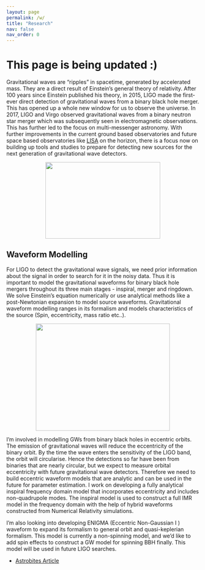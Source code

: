 ```yaml
---
layout: page
permalink: /w/
title: "Research"
nav: false
nav_order: 0
---
```


# This page is being updated :)



Gravitational waves are “ripples” in spacetime, generated by accelerated mass. They are a direct result of Einstein’s general theory of relativity. After 100 years since Einstein published his theory, in 2015, LIGO made the first-ever direct detection of gravitational waves from a binary black hole merger. This has opened up a whole new window for us to observe the universe. In 2017, LIGO and Virgo observed gravitational waves from a binary neutron star merger which was subsequently seen in electromagnetic observations. This has further led to the focus on multi-messenger astronomy. With further improvements in the current ground based observatories and future space based observatories like [LISA]() on the horizon, there is a focus now on building up tools and studies to prepare for detecting new sources for the next generation of gravitational wave detectors. 

<p align="center">
  <img width="300" height="200" src="https://www.npr.org/assets/img/2016/06/15/gravitywave.gif">
</p>

## Waveform Modelling

For LIGO to detect the gravitational wave signals, we need prior information about the signal in order to search for it in the noisy data. Thus it is important to model the gravitational waveforms for binary black hole mergers throughout its three main stages - inspiral, merger and ringdown. We solve Einstein’s equation numerically or use analytical methods like a post-Newtonian expansion to model source waveforms. Gravitational waveform modelling ranges in its formalism and models characteristics of the source (Spin, eccentricity, mass ratio etc..). 

<p align="center">
  <img width="350" height="280" src="https://raw.githubusercontent.com/pranav-satheesh/pranav-satheesh.github.io/master/images/modelling.jpeg">
</p> 

<!-- ![](/images/modelling.jpeg) -->

I’m involved in modelling GWs from binary black holes in eccentric orbits. The emission of gravitational waves will reduce the eccentricity of the binary orbit. By the time the wave enters the sensitivity of the LIGO band, the orbit will circularise. Hence the detections so far have been from binaries that are nearly circular, but we expect to measure orbital eccentricity with future gravitational wave detectors. Therefore we need to build eccentric waveform models that are analytic and can be used in the future for parameter estimation. I work on developing a fully analytical inspiral frequency domain model that incorporates eccentricity and includes non-quadrupole modes. The inspiral model is used to construct a full IMR model in the frequency domain with the help of hybrid waveforms constructed from Numerical Relativity simulations.

I’m also looking into developing ENIGMA (Eccentric Non-Gaussian I ) waveform to expand its formalism to general orbit and quasi-keplerian formalism. This model is currently a non-spinning model, and we’d like to add spin effects to construct a GW model for spinning BBH finally. This model will be used in future LIGO searches.

<!-- - Presentation at Amaldi -->
<!-- 
## Gravitational Wave Sources

We can infer many things from Gravitational Wave data, such as the characteristics of the source and its Astrophysics. With the advent of multi-messenger astronomy, we can now look at the same astronomical phenomena in different wavelengths and from gravitational wave data. I worked on sources for the upcoming LISA detector, called verification binary. These binaries are well-known from electromagnetic observations, are a guaranteed LISA source, and are crucial in the instrument’s initial functional tests. I developed a method to calculate the inclination and orientation angle of the binary using polarimetric methods. 

<p align="center">
  <img width="380" height="260" src="https://raw.githubusercontent.com/pranav-satheesh/pranav-satheesh.github.io/master/images/strain_verific_binary.png">
</p> 

<!-- ![](/images/strain_verific_binary.png) -->

 

- [Astrobites Article](https://astrobites.org/2021/06/20/ur-a-spectropolarimetric-method-for-predicting-the-gravitational-wave-polarisation-of-lisa-verification-binaries/)


<!-- 
Primordial gravitational waves are relics from the early history of the universe right after the Big Bang. They are significant to study the inflationary phase of the universe. These waves still form a stochastic background, and it is possible to detect this faint signal from gravitational data, primarily from the Pulsar Timing Array experiment. I’m currently studying the evolution of these primordial tenor perturbations from inflation and the reheating phase of the universe and looking at how different inflation models could be verified based on the detection of the stochastic gravitational-wave background. --> 